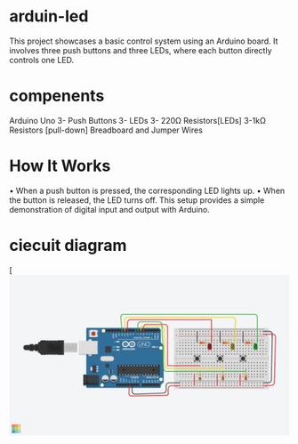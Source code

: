 # arduin-led
This project showcases a basic control system using an Arduino board.
It involves three push buttons and three LEDs, where each button directly controls one LED.

# compenents
Arduino Uno
3- Push Buttons
3- LEDs
3- 220Ω Resistors[LEDs]
3-1kΩ Resistors [pull-down]
Breadboard and Jumper Wires

# How It Works
 • When a push button is pressed, the corresponding LED lights up.
 • When the button is released, the LED turns off.
This setup provides a simple demonstration of digital input and output with Arduino.

# ciecuit diagram
[![circuit](circuit.jpg)
